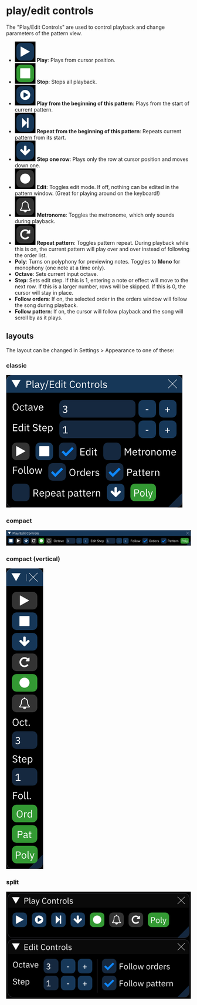 # play/edit controls

The "Play/Edit Controls" are used to control playback and change parameters of the pattern view.

- ![](control-play.png) **Play**: Plays from cursor position.
- ![](control-stop.png) **Stop**: Stops all playback.
- ![](control-play-pattern.png) **Play from the beginning of this pattern**: Plays from the start of current pattern.
- ![](control-play-repeat.png) **Repeat from the beginning of this pattern**: Repeats current pattern from its start.
- ![](control-step.png) **Step one row**: Plays only the row at cursor position and moves down one.
- ![](control-edit.png) **Edit**: Toggles edit mode. If off, nothing can be edited in the pattern window. (Great for playing around on the keyboard!)
- ![](control-metronome.png) **Metronome**: Toggles the metronome, which only sounds during playback.
- ![](control-repeat.png) **Repeat pattern**: Toggles pattern repeat. During playback while this is on, the current pattern will play over and over instead of following the order list.
- **Poly**: Turns on polyphony for previewing notes. Toggles to **Mono** for monophony (one note at a time only).
- **Octave**: Sets current input octave.
- **Step**: Sets edit step. If this is 1, entering a note or effect will move to the next row. If this is a larger number, rows will be skipped. If this is 0, the cursor will stay in place.
- **Follow orders**: If on, the selected order in the orders window will follow the song during playback.
- **Follow pattern**: If on, the cursor will follow playback and the song will scroll by as it plays.

## layouts

The layout can be changed in Settings > Appearance to one of these:

### classic

![classic play/edit controls](controls-classic.png)

### compact

![compact play/edit controls](controls-compact.png)

### compact (vertical)

![compact vertical play/edit controls](controls-vertical.png)

### split

![split play and edit controls](controls-split.png)
